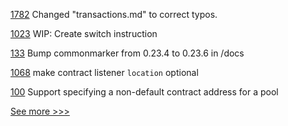 
[1782](https://github.com/hyperledger/indy-node/pull/1782) Changed "transactions.md" to correct typos. 

[1023](https://github.com/hyperledger/solang/pull/1023) WIP: Create switch instruction

[133](https://github.com/hyperledger/fabric-protos/pull/133) Bump commonmarker from 0.23.4 to 0.23.6 in /docs

[1068](https://github.com/hyperledger/firefly/pull/1068) make contract listener `location` optional

[100](https://github.com/hyperledger/firefly-tokens-erc1155/pull/100) Support specifying a non-default contract address for a pool


[See more >>>](https://start-here.hyperledger.org/pull-requests)
